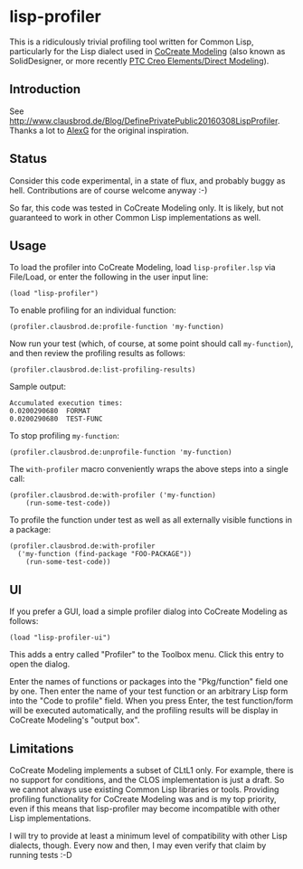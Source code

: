 # lisp-profiler

This is a ridiculously trivial profiling tool written for Common Lisp, particularly for the Lisp dialect used in [CoCreate Modeling](http://www.clausbrod.de/cgi-bin/view.pl/CoCreateModeling/)
(also known as SolidDesigner, or more recently 
[PTC Creo Elements/Direct Modeling](https://de.wikipedia.org/wiki/Creo_Elements/Direct_Modeling)).

## Introduction

See <http://www.clausbrod.de/Blog/DefinePrivatePublic20160308LispProfiler>. Thanks a lot to [AlexG](http://forum.cad.de/cgi-bin/ubb/ubbmisc.cgi?action=getbio&UserName=AlexG) for the original inspiration.

## Status

Consider this code experimental, in a state of flux, and probably buggy as hell. Contributions are of course welcome anyway :-)

So far, this code was tested in CoCreate Modeling only. It is likely, but not guaranteed to work in other Common Lisp implementations as well.

## Usage

To load the profiler into CoCreate Modeling, load `lisp-profiler.lsp` via File/Load, or enter the following in the user input line:

	(load "lisp-profiler")
	
To enable profiling for an individual function:

	(profiler.clausbrod.de:profile-function 'my-function)
	
Now run your test (which, of course, at some point should call `my-function`), and then review the profiling results as follows:

	(profiler.clausbrod.de:list-profiling-results)
	
Sample output:

	Accumulated execution times:
	0.0200290680  FORMAT
	0.0200290680  TEST-FUNC

To stop profiling `my-function`:

	(profiler.clausbrod.de:unprofile-function 'my-function)
	
The `with-profiler` macro conveniently wraps the above steps into a single call:

	(profiler.clausbrod.de:with-profiler ('my-function)
		(run-some-test-code))
		
To profile the function under test as well as all externally visible functions in a package:

	(profiler.clausbrod.de:with-profiler 
	  ('my-function (find-package "FOO-PACKAGE"))
		(run-some-test-code))

## UI

If you prefer a GUI, load a simple profiler dialog into CoCreate Modeling as follows:

	(load "lisp-profiler-ui")

This adds a entry called "Profiler" to the Toolbox menu. Click this entry to open the dialog.

Enter the names of functions or packages into the "Pkg/function" field one by one. Then enter the name of your test function or an arbitrary Lisp form into the "Code to profile" field. When you press Enter, the test function/form will be executed automatically, and the profiling results will be display in CoCreate Modeling's "output box".

## Limitations

CoCreate Modeling implements a subset of CLtL1 only. For example, there is no support for conditions, and the CLOS implementation is just a draft. So we cannot always use existing Common Lisp libraries or tools. Providing profiling functionality for CoCreate Modeling was and is my top priority, even if this means that lisp-profiler may become incompatible with other Lisp implementations.

I will try to provide at least a minimum level of compatibility with other Lisp dialects, though. Every now and then, I may even verify that claim by running tests :-D

